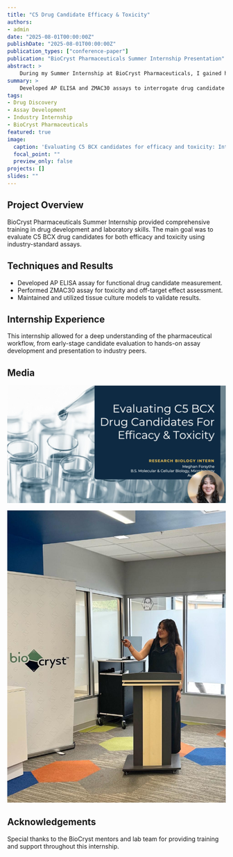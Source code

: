 ```yaml
---
title: "C5 Drug Candidate Efficacy & Toxicity"
authors:
- admin
date: "2025-08-01T00:00:00Z"
publishDate: "2025-08-01T00:00:00Z"
publication_types: ["conference-paper"]
publication: "BioCryst Pharmaceuticals Summer Internship Presentation"
abstract: >
    During my Summer Internship at BioCryst Pharmaceuticals, I gained hands-on experience with industry drug discovery and assay development. My project focused on evaluating C5 BCX candidates for efficacy and toxicity using cutting-edge laboratory methods.
summary: >
    Developed AP ELISA and ZMAC30 assays to interrogate drug candidate performance and safety in tissue culture. Acquired practical skills spanning both assay development and the drug discovery process in an industry setting.
tags:
- Drug Discovery
- Assay Development
- Industry Internship
- BioCryst Pharmaceuticals
featured: true
image:
  caption: 'Evaluating C5 BCX candidates for efficacy and toxicity: Internship at BioCryst Pharmaceuticals.'
  focal_point: ""
  preview_only: false
projects: []
slides: ""
---
```


## Project Overview

BioCryst Pharmaceuticals Summer Internship provided comprehensive training in drug development and laboratory skills. The main goal was to evaluate C5 BCX drug candidates for both efficacy and toxicity using industry-standard assays.

## Techniques and Results

- Developed AP ELISA assay for functional drug candidate measurement.
- Performed ZMAC30 assay for toxicity and off-target effect assessment.
- Maintained and utilized tissue culture models to validate results.

## Internship Experience

This internship allowed for a deep understanding of the pharmaceutical workflow, from early-stage candidate evaluation to hands-on assay development and presentation to industry peers.

## Media

![Title slide – Evaluating C5 BCX Drug Candidates For Efficacy & Toxicity.](featured.png)

![Presenting assay development results at BioCryst Pharmaceuticals.](presenting_bio_cry.jpeg)

## Acknowledgements

Special thanks to the BioCryst mentors and lab team for providing training and support throughout this internship.


